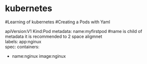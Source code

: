 # kubernetes
#Learning of kubernetes
#Creating a Pods with Yaml 

apiVersion:V1
Kind:Pod
metadata:
  name:myfirstpod       #name is child of metadata it is recommended to 2 space aligmnet   
  labels:
    app:nginux           
spec:
  containers:
  - name:nginux
    image:nginux
    
    
  
